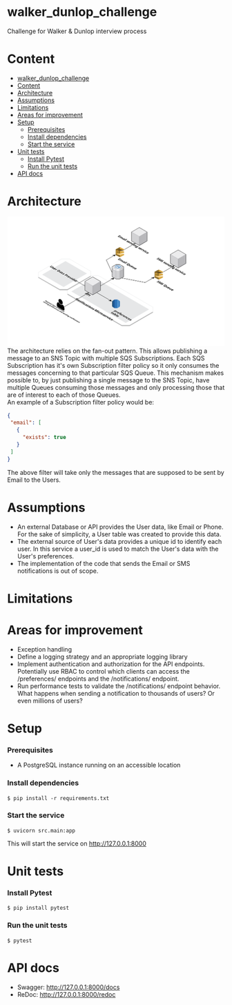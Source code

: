 # walker_dunlop_challenge
Challenge for Walker &amp; Dunlop interview process

# Content
- [walker\_dunlop\_challenge](#walker_dunlop_challenge)
- [Content](#content)
- [Architecture](#architecture)
- [Assumptions](#assumptions)
- [Limitations](#limitations)
- [Areas for improvement](#areas-for-improvement)
- [Setup](#setup)
    - [Prerequisites](#prerequisites)
    - [Install dependencies](#install-dependencies)
    - [Start the service](#start-the-service)
- [Unit tests](#unit-tests)
    - [Install Pytest](#install-pytest)
    - [Run the unit tests](#run-the-unit-tests)
- [API docs](#api-docs)

# Architecture
![Architecture Diagram](architecture.png)
The architecture relies on the fan-out pattern. This allows publishing a message to an SNS Topic with multiple SQS Subscriptions.
Each SQS Subscription has it's own Subscription filter policy so it only consumes the messages concerning to that particular SQS Queue. This mechanism makes possible to, by just publishing a single message to the SNS Topic, have multiple Queues consuming those messages and only processing those that are of interest to each of those Queues.\
An example of a Subscription filter policy would be:
 ```json
{
  "email": [
    {
      "exists": true
    }
  ]
}
```
The above filter will take only the messages that are supposed to be sent by Email to the Users.

# Assumptions
- An external Database or API provides the User data, like Email or Phone. For the sake of simplicity, a User table was created to provide this data.
- The external source of User's data provides a unique id to identify each user. In this service a user_id is used to match the User's data with the User's preferences.
- The implementation of the code that sends the Email or SMS notifications is out of scope.

# Limitations

# Areas for improvement
- Exception handling
- Define a logging strategy and an appropriate logging library
- Implement authentication and authorization for the API endpoints. Potentially use RBAC to control which clients can access the /preferences/ endpoints and the /notifications/ endpoint.
- Run performance tests to validate the /notifications/ endpoint behavior. What happens when sending a notification to thousands of users? Or even millions of users?

# Setup
### Prerequisites
- A PostgreSQL instance running on an accessible location

### Install dependencies
```console
$ pip install -r requirements.txt
```

### Start the service
```console
$ uvicorn src.main:app
```
This will start the service on http://127.0.0.1:8000

# Unit tests
### Install Pytest
```console
$ pip install pytest
```

### Run the unit tests
```console
$ pytest
```

# API docs
- Swagger: http://127.0.0.1:8000/docs
- ReDoc: http://127.0.0.1:8000/redoc
